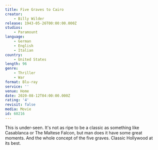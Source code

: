 ```yaml
---
title: Five Graves to Cairo
creator:
    - Billy Wilder
release: 1943-05-26T00:00:00.000Z
studios:
    - Paramount
language:
    - German
    - English
    - Italian
country:
    - United States
length: 96
genre:
    - Thriller
    - War
format: Blu-ray
service: ''
venue: Home
date: 2020-08-12T04:00:00.000Z
rating: '4'
revisit: false
media: Movie
id: 60216
---
```


This is under-seen. It's not as ripe to be a classic as something like Casablanca or The Maltese Falcon, but man does it have some great moments. And the whole concept of the five graves. Classic Hollywood at its best.
